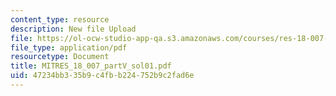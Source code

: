 ```yaml
---
content_type: resource
description: New file Upload
file: https://ol-ocw-studio-app-qa.s3.amazonaws.com/courses/res-18-007-calculus-revisited-multivariable-calculus-fall-2011/47234bb335b9c4fbb224752b9c2fad6e_MITRES_18_007_partV_sol01.pdf
file_type: application/pdf
resourcetype: Document
title: MITRES_18_007_partV_sol01.pdf
uid: 47234bb3-35b9-c4fb-b224-752b9c2fad6e
---
```


